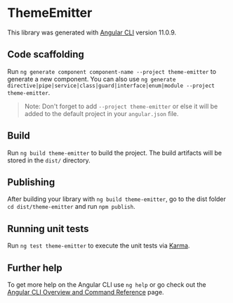 # ThemeEmitter

This library was generated with [Angular CLI](https://github.com/angular/angular-cli) version 11.0.9.

## Code scaffolding

Run `ng generate component component-name --project theme-emitter` to generate a new component. You can also use `ng generate directive|pipe|service|class|guard|interface|enum|module --project theme-emitter`.
> Note: Don't forget to add `--project theme-emitter` or else it will be added to the default project in your `angular.json` file. 

## Build

Run `ng build theme-emitter` to build the project. The build artifacts will be stored in the `dist/` directory.

## Publishing

After building your library with `ng build theme-emitter`, go to the dist folder `cd dist/theme-emitter` and run `npm publish`.

## Running unit tests

Run `ng test theme-emitter` to execute the unit tests via [Karma](https://karma-runner.github.io).

## Further help

To get more help on the Angular CLI use `ng help` or go check out the [Angular CLI Overview and Command Reference](https://angular.io/cli) page.
